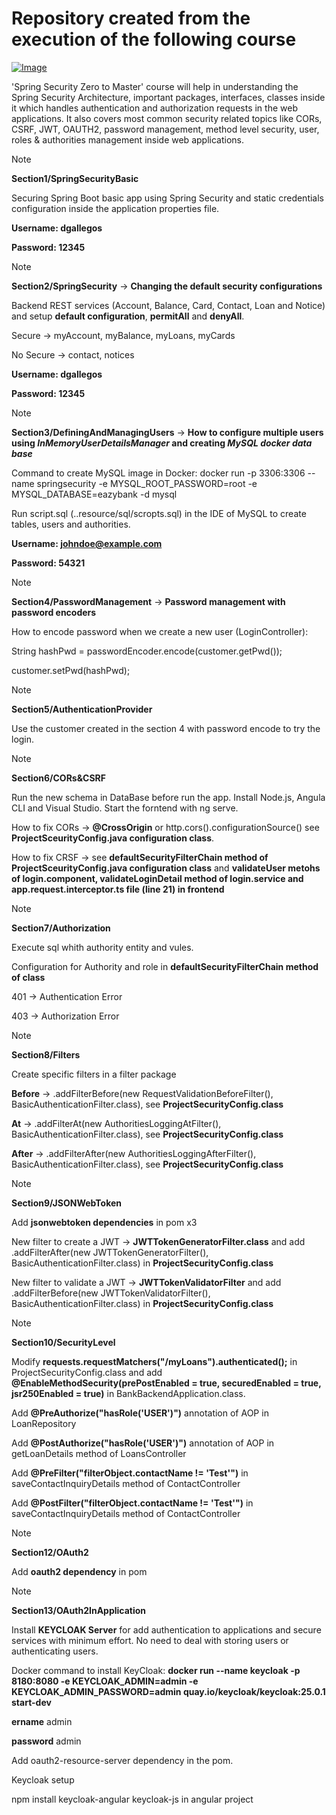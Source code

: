 # Repository created from the execution of the following course

[![Image](https://github.com/eazybytes/springsecurity6/blob/3.2.0/Spring%20Security.png "Spring Security Zero to Master along with JWT,OAUTH2")](https://www.udemy.com/course/spring-security-zero-to-master/?referralCode=87DD08821FF0A3685D1C)

'Spring Security Zero to Master' course will help in understanding the Spring Security Architecture, important packages, interfaces, classes inside it which handles authentication and authorization requests in the web applications. It also covers most common security related topics like CORs, CSRF, JWT, OAUTH2, password management, method level security, user, roles & authorities management inside web applications.

> [!NOTE]
> **Section1/SpringSecurityBasic**
> 
> Securing Spring Boot basic app using Spring Security and static credentials configuration inside the application properties file.
>
> **Username: dgallegos**
> 
> **Password: 12345**
>


> [!NOTE]
> **Section2/SpringSecurity** -> **Changing the default security configurations**
> 
> Backend REST services (Account, Balance, Card, Contact, Loan and Notice) and setup **default configuration**, **permitAll** and **denyAll**.
>
> Secure -> myAccount, myBalance, myLoans, myCards
> 
> No Secure -> contact, notices
>
> **Username: dgallegos**
> 
> **Password: 12345**



> [!NOTE]
> **Section3/DefiningAndManagingUsers** -> **How to configure multiple users using _InMemoryUserDetailsManager_ and creating _MySQL docker data base_**
>
>
> Command to create MySQL image in Docker: docker run -p 3306:3306 --name springsecurity -e MYSQL_ROOT_PASSWORD=root -e MYSQL_DATABASE=eazybank -d mysql
>
> Run script.sql (..resource/sql/scropts.sql) in the IDE of MySQL to create tables, users and authorities.
>
>  **Username: johndoe@example.com**
> 
> **Password: 54321**


> [!NOTE]
> **Section4/PasswordManagement** -> **Password management with password encoders**
>
> How to encode password when we create a new user (LoginController):
> 
> String hashPwd = passwordEncoder.encode(customer.getPwd());
> 
> customer.setPwd(hashPwd);


> [!NOTE]
> **Section5/AuthenticationProvider** 
>
> Use the customer created in the section 4 with password encode to try the login.


> [!NOTE]
> **Section6/CORs&CSRF** 
>
> Run the new schema in DataBase before run the app.
> Install Node.js, Angula CLI and Visual Studio.
> Start the forntend with ng serve.
> 
> How to fix CORs -> **@CrossOrigin** or http.cors().configurationSource() see **ProjectSceurityConfig.java configuration class**.
> 
> How to fix CRSF -> see **defaultSecurityFilterChain method of ProjectSceurityConfig.java configuration class** and **validateUser metohs of login.component, validateLoginDetail method of login.service and app.request.interceptor.ts file (line 21) in frontend**


> [!NOTE]
> **Section7/Authorization** 
> 
> Execute sql whith authority entity and vules.
> 
> Configuration for Authority and role in **defaultSecurityFilterChain method of class**
> 
> 401 -> Authentication Error
> 
> 403 -> Authorization Error


> [!NOTE]
> **Section8/Filters** 
>
> Create specific filters in a filter package
> 
> **Before** -> .addFilterBefore(new RequestValidationBeforeFilter(), BasicAuthenticationFilter.class), see **ProjectSecurityConfig.class**
>
> **At** -> .addFilterAt(new AuthoritiesLoggingAtFilter(), BasicAuthenticationFilter.class), see **ProjectSecurityConfig.class**
>
> **After** -> .addFilterAfter(new AuthoritiesLoggingAfterFilter(), BasicAuthenticationFilter.class), see **ProjectSecurityConfig.class**

> [!NOTE]
> **Section9/JSONWebToken** 
>
> Add **jsonwebtoken dependencies** in pom x3
>
> New filter to create a JWT -> **JWTTokenGeneratorFilter.class** and add .addFilterAfter(new JWTTokenGeneratorFilter(), BasicAuthenticationFilter.class) in **ProjectSecurityConfig.class**
>
> New filter to validate a JWT -> **JWTTokenValidatorFilter** and add .addFilterBefore(new JWTTokenValidatorFilter(), BasicAuthenticationFilter.class) in **ProjectSecurityConfig.class**

> [!NOTE]
> **Section10/SecurityLevel** 
>
> Modify **requests.requestMatchers("/myLoans").authenticated();** in ProjectSecurityConfig.class and add **@EnableMethodSecurity(prePostEnabled = true,  securedEnabled = true,  jsr250Enabled = true)** in BankBackendApplication.class.
> 
> Add **@PreAuthorize("hasRole('USER')")** annotation of AOP in LoanRepository
>
> Add **@PostAuthorize("hasRole('USER')")** annotation of AOP in getLoanDetails method of LoansController
>
> Add **@PreFilter("filterObject.contactName != 'Test'")** in saveContactInquiryDetails method of ContactController
>
> Add **@PostFilter("filterObject.contactName != 'Test'")** in saveContactInquiryDetails method of ContactController

> [!NOTE]
> **Section12/OAuth2** 
>
> Add **oauth2 dependency** in pom

> [!NOTE]
> **Section13/OAuth2InApplication** 
>
> Install **KEYCLOAK Server** for add authentication to applications and secure services with minimum effort. No need to deal with storing users or authenticating users.
>
> Docker command to install KeyCloak: **docker run --name keycloak -p 8180:8080 -e KEYCLOAK_ADMIN=admin -e KEYCLOAK_ADMIN_PASSWORD=admin quay.io/keycloak/keycloak:25.0.1 start-dev**
> 
> **ername** admin
> 
> **password** admin
>
> Add oauth2-resource-server dependency in the pom.
>
> Keycloak setup
>
> npm install keycloak-angular keycloak-js in angular project
